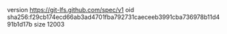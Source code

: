version https://git-lfs.github.com/spec/v1
oid sha256:f29cb174ecd66ab3ad4701fba792731caeceeb3991cba736978b11d491b1d17b
size 12003
